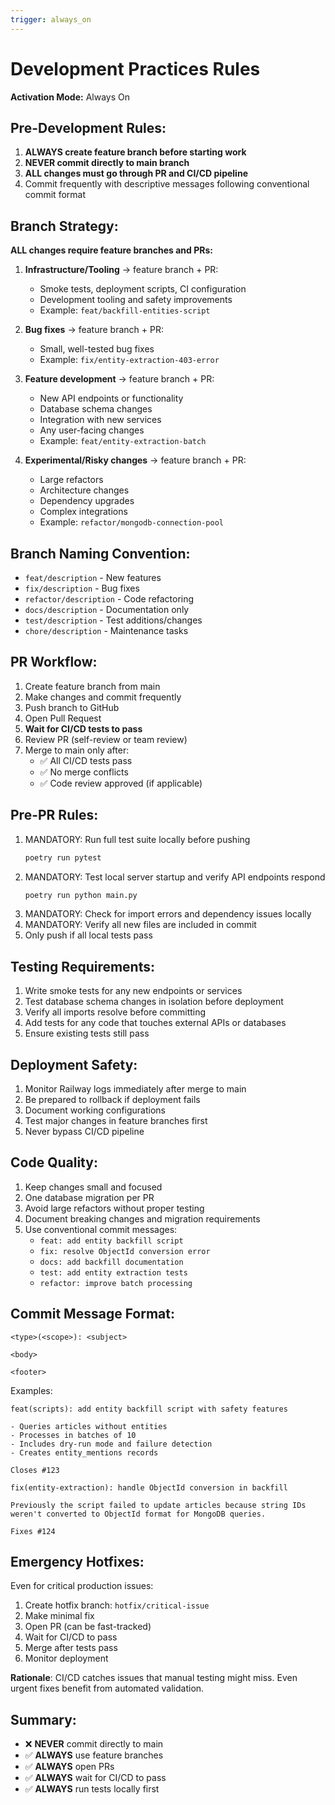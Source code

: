 ```yaml
---
trigger: always_on
---
```


# Development Practices Rules

**Activation Mode:** Always On

## Pre-Development Rules:
1. **ALWAYS create feature branch before starting work**
2. **NEVER commit directly to main branch**
3. **ALL changes must go through PR and CI/CD pipeline**
4. Commit frequently with descriptive messages following conventional commit format

## Branch Strategy:
**ALL changes require feature branches and PRs:**

1. **Infrastructure/Tooling** → feature branch + PR:
   - Smoke tests, deployment scripts, CI configuration
   - Development tooling and safety improvements
   - Example: `feat/backfill-entities-script`

2. **Bug fixes** → feature branch + PR:
   - Small, well-tested bug fixes
   - Example: `fix/entity-extraction-403-error`

3. **Feature development** → feature branch + PR:
   - New API endpoints or functionality
   - Database schema changes
   - Integration with new services
   - Any user-facing changes
   - Example: `feat/entity-extraction-batch`

4. **Experimental/Risky changes** → feature branch + PR:
   - Large refactors
   - Architecture changes
   - Dependency upgrades
   - Complex integrations
   - Example: `refactor/mongodb-connection-pool`

## Branch Naming Convention:
- `feat/description` - New features
- `fix/description` - Bug fixes
- `refactor/description` - Code refactoring
- `docs/description` - Documentation only
- `test/description` - Test additions/changes
- `chore/description` - Maintenance tasks

## PR Workflow:
1. Create feature branch from main
2. Make changes and commit frequently
3. Push branch to GitHub
4. Open Pull Request
5. **Wait for CI/CD tests to pass**
6. Review PR (self-review or team review)
7. Merge to main only after:
   - ✅ All CI/CD tests pass
   - ✅ No merge conflicts
   - ✅ Code review approved (if applicable)

## Pre-PR Rules:
1. MANDATORY: Run full test suite locally before pushing
   ```bash
   poetry run pytest
   ```
2. MANDATORY: Test local server startup and verify API endpoints respond
   ```bash
   poetry run python main.py
   ```
3. MANDATORY: Check for import errors and dependency issues locally
4. MANDATORY: Verify all new files are included in commit
5. Only push if all local tests pass

## Testing Requirements:
1. Write smoke tests for any new endpoints or services
2. Test database schema changes in isolation before deployment
3. Verify all imports resolve before committing
4. Add tests for any code that touches external APIs or databases
5. Ensure existing tests still pass

## Deployment Safety:
1. Monitor Railway logs immediately after merge to main
2. Be prepared to rollback if deployment fails
3. Document working configurations
4. Test major changes in feature branches first
5. Never bypass CI/CD pipeline

## Code Quality:
1. Keep changes small and focused
2. One database migration per PR
3. Avoid large refactors without proper testing
4. Document breaking changes and migration requirements
5. Use conventional commit messages:
   - `feat: add entity backfill script`
   - `fix: resolve ObjectId conversion error`
   - `docs: add backfill documentation`
   - `test: add entity extraction tests`
   - `refactor: improve batch processing`

## Commit Message Format:
```
<type>(<scope>): <subject>

<body>

<footer>
```

Examples:
```
feat(scripts): add entity backfill script with safety features

- Queries articles without entities
- Processes in batches of 10
- Includes dry-run mode and failure detection
- Creates entity_mentions records

Closes #123
```

```
fix(entity-extraction): handle ObjectId conversion in backfill

Previously the script failed to update articles because string IDs
weren't converted to ObjectId format for MongoDB queries.

Fixes #124
```

## Emergency Hotfixes:
Even for critical production issues:
1. Create hotfix branch: `hotfix/critical-issue`
2. Make minimal fix
3. Open PR (can be fast-tracked)
4. Wait for CI/CD to pass
5. Merge after tests pass
6. Monitor deployment

**Rationale**: CI/CD catches issues that manual testing might miss. Even urgent fixes benefit from automated validation.

## Summary:
- ❌ **NEVER** commit directly to main
- ✅ **ALWAYS** use feature branches
- ✅ **ALWAYS** open PRs
- ✅ **ALWAYS** wait for CI/CD to pass
- ✅ **ALWAYS** run tests locally first
